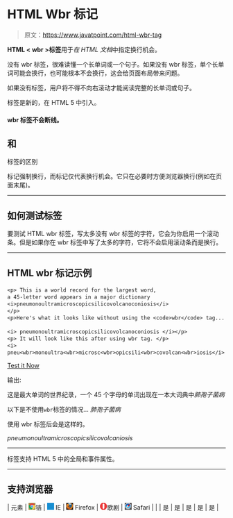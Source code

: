 # HTML Wbr 标记

> 原文：<https://www.javatpoint.com/html-wbr-tag>

**HTML < wbr >标签**用于*在 HTML 文档*中指定换行机会。

没有 wbr 标签，很难读懂一个长单词或一个句子。如果没有 wbr 标签，单个长单词可能会换行，也可能根本不会换行，这会给页面布局带来问题。

如果没有<wbr>标签，用户将不得不向右滚动才能阅读完整的长单词或句子。

<wbr>标签是新的，在 HTML 5 中引入。

#### wbr 标签不会断线。

## <wbr>和
标签的区别

标记强制换行，而<wbr>标记仅代表换行机会。它只在必要时方便浏览器换行(例如在页面末尾)。

* * *

## 如何测试<wbr>标签

要测试 HTML wbr 标签，写太多没有 wbr 标签的字符，它会为你启用一个滚动条。但是如果你在 wbr 标签中写了太多的字符，它将不会启用滚动条而是换行。

* * *

## HTML wbr 标记示例

```
<p> This is a world record for the largest word, 
a 45-letter word appears in a major dictionary 
<i>pneumonoultramicroscopicsilicovolcanoconiosis</i>
</p>
<p>Here's what it looks like without using the <code>wbr</code> tag...

<i> pneumonoultramicroscopicsilicovolcanoconiosis </i></p>
<p> It will look like this after using wbr tag. </p>
<i> pneu<wbr>monoultra<wbr>microsc<wbr>opicsili<wbr>covolcan<wbr>iosis</i>

```

[Test it Now](https://www.javatpoint.com/oprweb/test.jsp?filename=htmlwbrtag1)

输出:

这是最大单词的世界纪录，一个 45 个字母的单词出现在一本大词典中*肺孢子菌病*

以下是不使用`wbr`标签的情况...
*肺孢子菌病*

使用 wbr 标签后会是这样的。

*pneu<wbr>monoultra<wbr>microsc<wbr>opicsili<wbr>covolcan<wbr>iosis*

* * *

<wbr>标签支持 HTML 5 中的全局和事件属性。

* * *

## 支持浏览器

| 元素 | ![chrome browser](img/4fbdc93dc2016c5049ed108e7318df19.png)铬 | ![ie browser](img/83dd23df1fe8373fd5bf054b2c1dd88b.png) IE | ![firefox browser](img/4f001fff393888a8a807ed29b28145d1.png) Firefox | ![opera browser](img/6cad4a592cc69a052056a0577b4aac65.png)歌剧 | ![safari browser](img/a0f6a9711a92203c5dc5c127fe9c9fca.png) Safari |
| <wbr> | 是 | 是 | 是 | 是 | 是 |